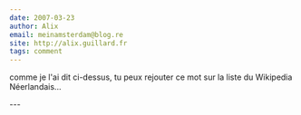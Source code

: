 ```yaml
---
date: 2007-03-23
author: Alix
email: meinamsterdam@blog.re
site: http://alix.guillard.fr
tags: comment
---
```


<p>
comme je l'ai dit ci-dessus, tu peux rejouter ce mot sur la liste du Wikipedia Néerlandais...
</p>
---